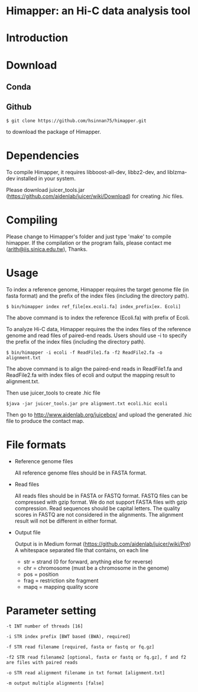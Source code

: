 Himapper: an Hi-C data analysis tool
===================

# Introduction


# Download

## Conda

## Github
  ```
  $ git clone https://github.com/hsinnan75/himapper.git
  ```
to download the package of Himapper.

# Dependencies

To compile Himapper, it requires libboost-all-dev, libbz2-dev, and liblzma-dev installed in your system.

Please download juicer_tools.jar (https://github.com/aidenlab/juicer/wiki/Download) for creating .hic files.

# Compiling

Please change to Himapper's folder and just type 'make' to compile himapper. If the compilation or the program fails, please contact me (arith@iis.sinica.edu.tw), Thanks.

# Usage

To index a reference genome, Himapper requires the target genome file (in fasta format) and the prefix of the index files (including the directory path).

  ```
  $ bin/himapper index ref_file[ex.ecoli.fa] index_prefix[ex. Ecoli]
  ```
The above command is to index the reference (Ecoli.fa) with prefix of Ecoli.

To analyze Hi-C data, Himapper requires the the index files of the reference genome and read files of paired-end reads. Users should use -i to specify the prefix of the index files (including the directory path).

  ```
 $ bin/himapper -i ecoli -f ReadFile1.fa -f2 ReadFile2.fa -o alignment.txt
  ```
The above command is to align the paired-end reads in ReadFile1.fa and ReadFile2.fa with index files of ecoli and output the mapping result to alignment.txt.

Then use juicer_tools to create .hic file

  ```
 $java -jar juicer_tools.jar pre alignment.txt ecoli.hic ecoli
  ```

Then go to http://www.aidenlab.org/juicebox/ and upload the generated .hic file to produce the contact map.

# File formats

- Reference genome files

    All reference genome files should be in FASTA format.

- Read files

    All reads files should be in FASTA or FASTQ format. FASTQ files can be compressed with gzip format. We do not support FASTA files with gzip compression.
    Read sequences should be capital letters. The quality scores in FASTQ are not considered in the alignments. The alignment result will not be different in either format.

- Output file

    Output is in Medium format (https://github.com/aidenlab/juicer/wiki/Pre)
    A whitespace separated file that contains, on each line
    <readname> <str1> <chr1> <pos1> <frag1> <str2> <chr2> <pos2> <frag2> <mapq1> <mapq2>
    - str = strand (0 for forward, anything else for reverse)
    - chr = chromosome (must be a chromosome in the genome)
    - pos = position
    - frag = restriction site fragment
    - mapq = mapping quality score

# Parameter setting

 ```
-t INT number of threads [16]

-i STR index prefix [BWT based (BWA), required]

-f STR read filename [required, fasta or fastq or fq.gz]

-f2 STR read filename2 [optional, fasta or fastq or fq.gz], f and f2 are files with paired reads

-o STR read alignment filename in txt format [alignment.txt]

-m output multiple alignments [false]

  ```
